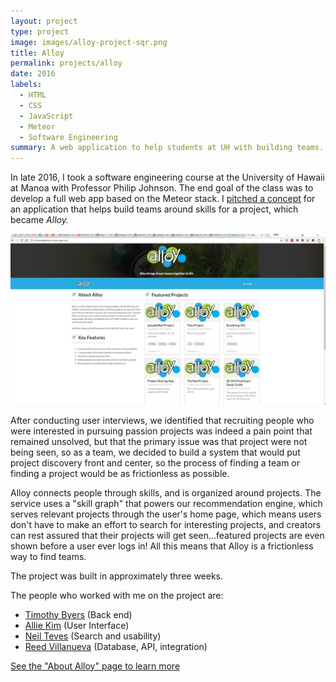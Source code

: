 ```yaml
---
layout: project
type: project
image: images/alloy-project-sqr.png
title: Alloy
permalink: projects/alloy
date: 2016
labels:
  - HTML
  - CSS
  - JavaScript
  - Meteor
  - Software Engineering
summary: A web application to help students at UH with building teams.
---
```


In late 2016, I took a software engineering course at the University of Hawaii at Manoa with Professor Philip Johnson. The end goal of the class was to develop a full web app based on the Meteor stack. I [pitched a concept](https://spyhi.github.io/essays/project-teambuilder.html) for an application that helps build teams around skills for a project, which became *Alloy.*

<img class="ui fluid image" src="../images/alloy-landing.png">

After conducting user interviews, we identified that recruiting people who were interested in pursuing passion projects was indeed a pain point that remained unsolved, but that the primary issue was that project were not being seen, so as a team, we decided to build a system that would put project discovery front and center, so the process of finding a team or finding a project would be as frictionless as possible.

Alloy connects people through skills, and is organized around projects. The service uses a "skill graph" that powers our recommendation engine, which serves relevant projects through the user's home page, which means users don't have to make an effort to search for interesting projects, and creators can rest assured that their projects will get seen...featured projects are even shown before a user ever logs in! All this means that Alloy is a frictionless way to find teams.

The project was built in approximately three weeks.

The people who worked with me on the project are:
* [Timothy Byers](https://byerst.github.io/) (Back end)
* [Allie Kim](https://alliekim.github.io/) (User Interface)
* [Neil Teves](https://neilnthings.github.io/) (Search and usability)
* [Reed Villanueva](https://reedv.github.io/) (Database, API, integration)

[See the "About Alloy" page to learn more](https://alloyteams.github.io/)

